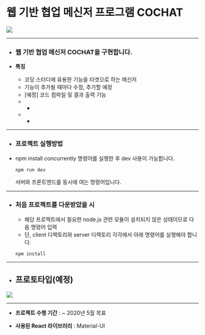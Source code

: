 # 웹 기반 협업 메신저 프로그램 COCHAT


![](https://i.imgur.com/2DflfFB.png)



------

* ### **웹 기반 협업 메신저 COCHAT을 구현합니다.**

* **특징**
  * 코딩 스터디에 유용한 기능을 타겟으로 하는 메신저
  * 기능이 추가될 때마다 수정, 추가할 예정
  * [예정] 코드 컴파일 및 결과 출력 기능
  * *
  * *



------

* ### **프로젝트 실행방법**

* npm install concurrently 명령어를 실행한 후 dev 사용이 가능합니다.

  ```
  npm run dev
  ```

  서버와 프론트엔드를 동시에 여는 명령어입니다.

------



* ### **처음 프로젝트를 다운받았을 시**

  * 해당 프로젝트에서 필요한 node.js 관련 모듈이 설치되지 않은 상태이므로 다음 명령어 입력
  * 단, client 디렉토리와 server 디렉토리 각각에서 아래 명령어를 실행해야 합니다.

  ```
  npm install
  ```



------

* ## **프로토타입(예정)**

![](https://i.imgur.com/4j7R1bn.png)

------

* **프로젝트 수행 기간** : ~ 2020년 5월 목표

* **사용된 React 라이브러리** : Material-UI
